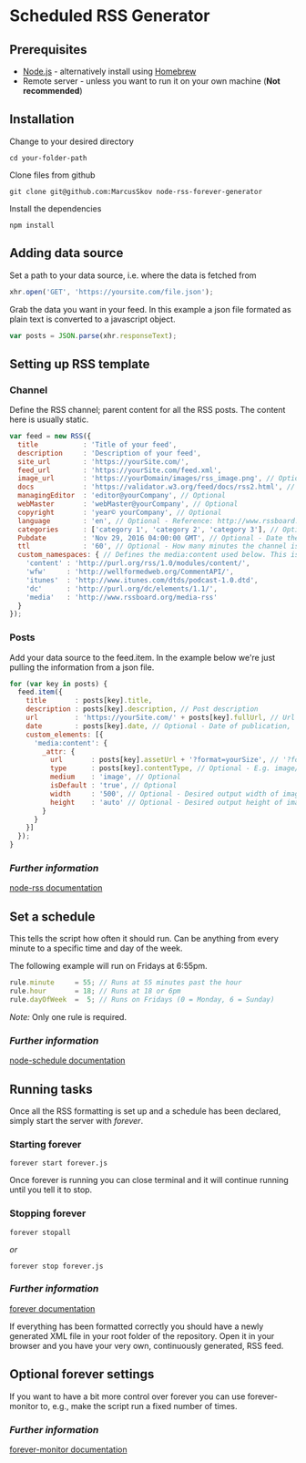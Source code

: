 # Scheduled RSS Generator


## Prerequisites

- [Node.js](https://nodejs.org/en/) - alternatively install using [Homebrew](http://brew.sh/)
- Remote server - unless you want to run it on your own machine (**Not recommended**)


## Installation

Change to your desired directory
```
cd your-folder-path
```

Clone files from github
```
git clone git@github.com:MarcusSkov node-rss-forever-generator
```

Install the dependencies
```
npm install
```


## Adding data source

Set a path to your data source, i.e. where the data is fetched from
``` js
xhr.open('GET', 'https://yoursite.com/file.json');
```

Grab the data you want in your feed. In this example a json file formated as plain text is converted to a javascript object.
``` js
var posts = JSON.parse(xhr.responseText);
```

## Setting up RSS template

### Channel
Define the RSS channel; parent content for all the RSS posts.
The content here is usually static.

``` js
var feed = new RSS({
  title           : 'Title of your feed',
  description     : 'Description of your feed',
  site_url        : 'https://yourSite.com/',
  feed_url        : 'https://yourSite.com/feed.xml',
  image_url       : 'https://yourDomain/images/rss_image.png', // Optional - Thumbnail
  docs            : 'https://validator.w3.org/feed/docs/rss2.html', // Optional
  managingEditor  : 'editor@yourCompany', // Optional
  webMaster       : 'webMaster@yourCompany', // Optional
  copyright       : 'year© yourCompany', // Optional
  language        : 'en', // Optional - Reference: http://www.rssboard.org/rss-language-codes // Optional
  categories      : ['category 1', 'category 2', 'category 3'], // Optional - E.g. design, news, cooking
  Pubdate         : 'Nov 29, 2016 04:00:00 GMT', // Optional - Date the RSS feed came online
  ttl             : '60', // Optional - How many minutes the channel is cached before being refreshed from the source
  custom_namespaces: { // Defines the media:content used below. This is required to make images defined in media:content to appear in some RSS aggregators
    'content' : 'http://purl.org/rss/1.0/modules/content/',
    'wfw'     : 'http://wellformedweb.org/CommentAPI/',
    'itunes'  : 'http://www.itunes.com/dtds/podcast-1.0.dtd',
    'dc'      : 'http://purl.org/dc/elements/1.1/',
    'media'   : 'http://www.rssboard.org/media-rss'
  }
});
```

### Posts
Add your data source to the feed.item.
In the example below we're just pulling the information from a json file.

``` js
for (var key in posts) {
  feed.item({
    title       : posts[key].title,
    description : posts[key].description, // Post description
    url         : 'https://yourSite.com/' + posts[key].fullUrl, // Url to the full post
    date        : posts[key].date, // Optional - Date of publication,
    custom_elements: [{
      'media:content': {
        _attr: {
          url       : posts[key].assetUrl + '?format=yourSize', // '?format=' fetches a specific image size in cases where there are multple images in different sizes
          type      : posts[key].contentType, // Optional - E.g. image/jpeg, image/png, text/html // Optional
          medium    : 'image', // Optional
          isDefault : 'true', // Optional
          width     : '500', // Optional - Desired output width of image
          height    : 'auto' // Optional - Desired output height of image
        }
      }
    }]
  });
}
```

### _Further information_
[node-rss documentation](https://www.npmjs.com/package/node-rss)

## Set a schedule
This tells the script how often it should run.
Can be anything from every minute to a specific time and day of the week.

The following example will run on Fridays at 6:55pm.
``` js
rule.minute     = 55; // Runs at 55 minutes past the hour
rule.hour       = 18; // Runs at 18 or 6pm
rule.dayOfWeek  =  5; // Runs on Fridays (0 = Monday, 6 = Sunday)
```
_Note:_ Only one rule is required.

### _Further information_
[node-schedule documentation](https://www.npmjs.com/package/node-schedule)


## Running tasks
Once all the RSS formatting is set up and a schedule has been declared, simply start the server with _forever_.

### Starting forever
```
forever start forever.js
```
Once forever is running you can close terminal and it will continue running until you tell it to stop.

### Stopping forever
```
forever stopall
```

_or_

```
forever stop forever.js
```

### _Further information_
[forever documentation](https://www.npmjs.com/package/forever)

If everything has been formatted correctly you should have a newly generated XML file in your root folder of the repository. Open it in your browser and you have your very own, continuously generated, RSS feed.

## Optional forever settings
If you want to have a bit more control over forever you can use forever-monitor to, e.g., make the script run a fixed number of times.

### _Further information_
[forever-monitor documentation](https://www.npmjs.com/package/forever-monitor)